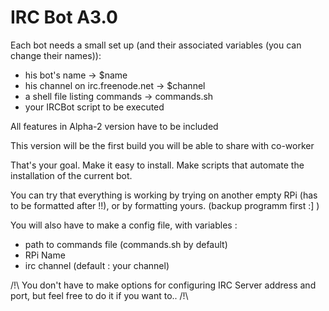 # IRC Bot A3.0

Each bot needs a small set up (and their associated variables (you can change their names)):

- his bot's name -> $name
- his channel on irc.freenode.net -> $channel
- a shell file listing commands -> commands.sh
- your IRCBot script to be executed

All features in Alpha-2 version have to be included

This version will be the first build you will be able to share with co-worker

That's your goal. Make it easy to install. Make scripts that automate the installation of the current bot.

You can try that everything is working by trying on another empty RPi (has to be formatted after !!), or by formatting yours. (backup programm first :] )

You will also have to make a config file, with variables :

- path to commands file (commands.sh by default)
- RPi Name
- irc channel (default : your channel)

/!\ You don't have to make options for configuring IRC Server address and port, but feel free to do it if you want to.. /!\